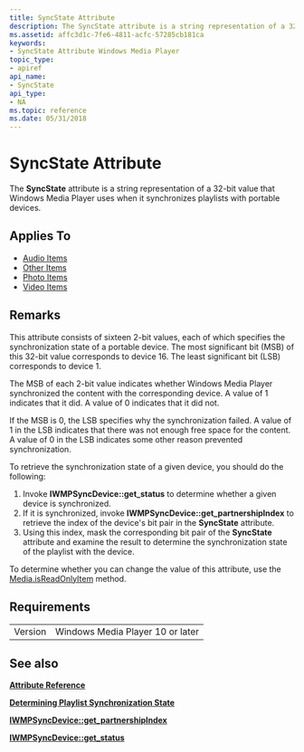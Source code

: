 ```yaml
---
title: SyncState Attribute
description: The SyncState attribute is a string representation of a 32-bit value that Windows Media Player uses when it synchronizes playlists with portable devices.
ms.assetid: affc3d1c-7fe6-4811-acfc-57285cb181ca
keywords:
- SyncState Attribute Windows Media Player
topic_type:
- apiref
api_name:
- SyncState
api_type:
- NA
ms.topic: reference
ms.date: 05/31/2018
---
```


# SyncState Attribute

The **SyncState** attribute is a string representation of a 32-bit value that Windows Media Player uses when it synchronizes playlists with portable devices.

## Applies To

-   [Audio Items](audio-item-attributes.md)
-   [Other Items](other-item-attributes.md)
-   [Photo Items](photo-item-attributes.md)
-   [Video Items](video-item-attributes.md)

## Remarks

This attribute consists of sixteen 2-bit values, each of which specifies the synchronization state of a portable device. The most significant bit (MSB) of this 32-bit value corresponds to device 16. The least significant bit (LSB) corresponds to device 1.

The MSB of each 2-bit value indicates whether Windows Media Player synchronized the content with the corresponding device. A value of 1 indicates that it did. A value of 0 indicates that it did not.

If the MSB is 0, the LSB specifies why the synchronization failed. A value of 1 in the LSB indicates that there was not enough free space for the content. A value of 0 in the LSB indicates some other reason prevented synchronization.

To retrieve the synchronization state of a given device, you should do the following:

1.  Invoke **IWMPSyncDevice::get\_status** to determine whether a given device is synchronized.
2.  If it is synchronized, invoke **IWMPSyncDevice::get\_partnershipIndex** to retrieve the index of the device's bit pair in the **SyncState** attribute.
3.  Using this index, mask the corresponding bit pair of the **SyncState** attribute and examine the result to determine the synchronization state of the playlist with the device.

To determine whether you can change the value of this attribute, use the [Media.isReadOnlyItem](media-isreadonlyitem.md) method.

## Requirements



|                    |                                             |
|--------------------|---------------------------------------------|
| Version<br/> | Windows Media Player 10 or later<br/> |



## See also

<dl> <dt>

[**Attribute Reference**](attribute-reference.md)
</dt> <dt>

[**Determining Playlist Synchronization State**](determining-playlist-synchronization-state.md)
</dt> <dt>

[**IWMPSyncDevice::get\_partnershipIndex**](/windows/desktop/api/wmp/nf-wmp-iwmpsyncdevice-get_partnershipindex)
</dt> <dt>

[**IWMPSyncDevice::get\_status**](/windows/desktop/api/wmp/nf-wmp-iwmpsyncdevice-get_status)
</dt> </dl>

 

 





